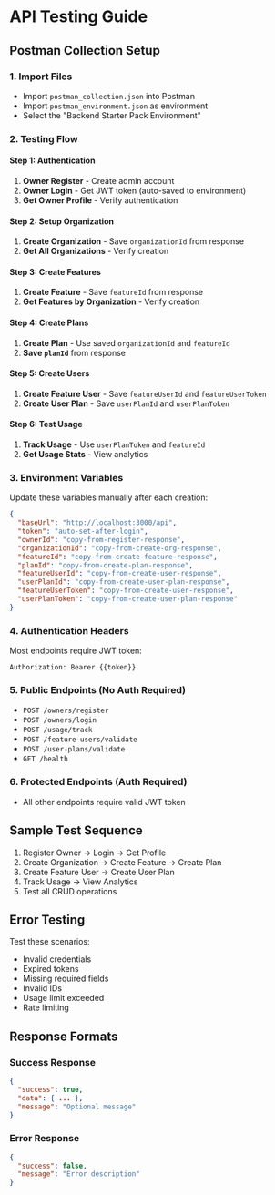 # API Testing Guide

## Postman Collection Setup

### 1. Import Files
- Import `postman_collection.json` into Postman
- Import `postman_environment.json` as environment
- Select the "Backend Starter Pack Environment"

### 2. Testing Flow

#### Step 1: Authentication
1. **Owner Register** - Create admin account
2. **Owner Login** - Get JWT token (auto-saved to environment)
3. **Get Owner Profile** - Verify authentication

#### Step 2: Setup Organization
1. **Create Organization** - Save `organizationId` from response
2. **Get All Organizations** - Verify creation

#### Step 3: Create Features
1. **Create Feature** - Save `featureId` from response
2. **Get Features by Organization** - Verify creation

#### Step 4: Create Plans
1. **Create Plan** - Use saved `organizationId` and `featureId`
2. **Save `planId`** from response

#### Step 5: Create Users
1. **Create Feature User** - Save `featureUserId` and `featureUserToken`
2. **Create User Plan** - Save `userPlanId` and `userPlanToken`

#### Step 6: Test Usage
1. **Track Usage** - Use `userPlanToken` and `featureId`
2. **Get Usage Stats** - View analytics

### 3. Environment Variables

Update these variables manually after each creation:

```json
{
  "baseUrl": "http://localhost:3000/api",
  "token": "auto-set-after-login",
  "ownerId": "copy-from-register-response",
  "organizationId": "copy-from-create-org-response",
  "featureId": "copy-from-create-feature-response",
  "planId": "copy-from-create-plan-response",
  "featureUserId": "copy-from-create-user-response",
  "userPlanId": "copy-from-create-user-plan-response",
  "featureUserToken": "copy-from-create-user-response",
  "userPlanToken": "copy-from-create-user-plan-response"
}
```

### 4. Authentication Headers

Most endpoints require JWT token:
```
Authorization: Bearer {{token}}
```

### 5. Public Endpoints (No Auth Required)
- `POST /owners/register`
- `POST /owners/login`
- `POST /usage/track`
- `POST /feature-users/validate`
- `POST /user-plans/validate`
- `GET /health`

### 6. Protected Endpoints (Auth Required)
- All other endpoints require valid JWT token

## Sample Test Sequence

1. Register Owner → Login → Get Profile
2. Create Organization → Create Feature → Create Plan
3. Create Feature User → Create User Plan
4. Track Usage → View Analytics
5. Test all CRUD operations

## Error Testing

Test these scenarios:
- Invalid credentials
- Expired tokens
- Missing required fields
- Invalid IDs
- Usage limit exceeded
- Rate limiting

## Response Formats

### Success Response
```json
{
  "success": true,
  "data": { ... },
  "message": "Optional message"
}
```

### Error Response
```json
{
  "success": false,
  "message": "Error description"
}
```